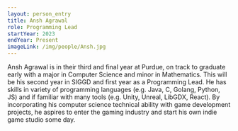 ```yaml
---
layout: person_entry
title: Ansh Agrawal
role: Programming Lead
startYear: 2023
endYear: Present
imageLink: /img/people/Ansh.jpg
---
```


<!--Put description here:-->

Ansh Agrawal is in their third and final year at Purdue, on track to graduate early with a major in Computer Science and minor in Mathematics. This will be his second year in SIGGD and first year as a Programming Lead. He has skills in variety of programming languages (e.g. Java, C, Golang, Python, JS) and if familiar with many tools (e.g. Unity, Unreal, LibGDX, React). By incorporating his computer science technical ability with game development projects, he aspires to enter the gaming industry and start his own indie game studio some day.
